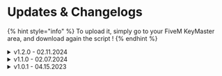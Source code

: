 # Updates & Changelogs

{% hint style="info" %}
To upload it, simply go to your FiveM KeyMaster area, and download again the script !
{% endhint %}

<details>

<summary>v1.2.0 - 02.11.2024</summary>

* NEW > You now have the possibility to apply a multiplicator to the ejection velocity.

</details>

<details>

<summary>v1.1.0 - 02.07.2024</summary>

* NEW > You can now use customs notifications (customizable in a specific file "notifs.lua")

</details>

<details>

<summary>v1.0.1 - 04.15.2023</summary>

* FIX > Optimizations (now approximately 0.04 ms)

</details>
